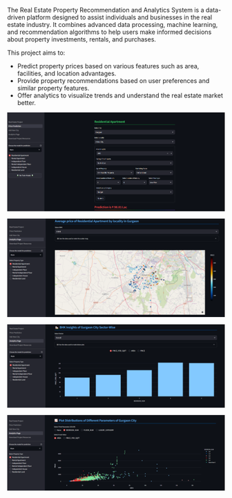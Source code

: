 The Real Estate Property Recommendation and Analytics System is a data-driven platform designed to assist individuals and businesses in the real estate industry. It combines advanced data processing, machine learning, and recommendation algorithms to help users make informed decisions about property investments, rentals, and purchases.

This project aims to:
- Predict property prices based on various features such as area, facilities, and location advantages.
- Provide property recommendations based on user preferences and similar property features.
- Offer analytics to visualize trends and understand the real estate market better.

![image alt](https://github.com/dhruv3375/Real_Estate_Price_Predictio2n/blob/main/1.1.PNG)

![image alt](https://github.com/dhruv3375/Real_Estate_Price_Predictio2n/blob/main/1.2.PNG)

![image alt](https://github.com/dhruv3375/Real_Estate_Price_Predictio2n/blob/main/1.3.PNG)

![image alt](https://github.com/dhruv3375/Real_Estate_Price_Predictio2n/blob/main/1.4.PNG)

